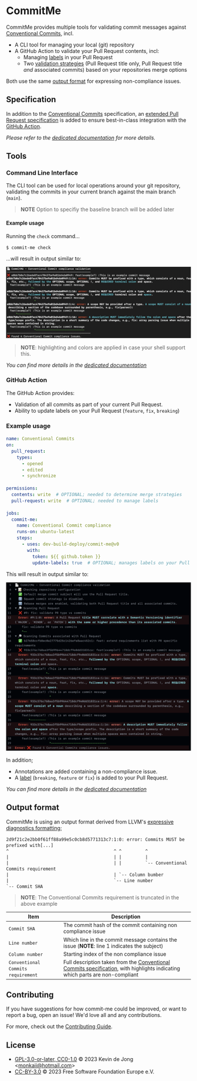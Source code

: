 <!-- 
SPDX-FileCopyrightText: 2023 Kevin de Jong <monkaii@hotmail.com>

SPDX-License-Identifier: GPL-3.0-or-later
-->

# CommitMe

CommitMe provides multiple tools for validating commit messages against [Conventional Commits], incl.

* A CLI tool for managing your local (git) repository
* A GitHub Action to validate your Pull Request contents, incl:
  * Managing [labels](./docs/github-action.md#pull-request-labels) in your Pull Request
  * Two [validation strategies](./docs/github-action.md#validation-strategies) (Pull Request title only, Pull Request title _and_ associated commits) based on your repositories merge options

Both use the same [output format](#output-format) for expressing non-compliance issues.

## Specification

In addition to the [Conventional Commits] specification, an [extended Pull Request specification](./docs/specifications.md#extended-pull-request-specification) is added to ensure best-in-class integration with the [GitHub Action](./docs/github-action.md).

_Please refer to the [dedicated documentation](./docs/specifications.md) for more details._

## Tools

### Command Line Interface

The CLI tool can be used for local operations around your git repository, validating the commits in your current branch against the main branch (`main`).

> **NOTE** Option to specifiy the baseline branch will be added later

#### Example usage

Running the `check` command...
```
$ commit-me check
```

...will result in output similar to:

![Example](./docs/images/cli_example.png)

> **NOTE**: highlighting and colors are applied in case your shell support this.

_You can find more details in the [dedicated documentation](./docs/cli.md)_

### GitHub Action

The GitHub Action provides:

* Validation of all commits as part of your current Pull Request.
* Ability to update labels on your Pull Request (`feature`, `fix`, `breaking`)

### Example usage

```yaml
name: Conventional Commits
on:
  pull_request:
    types:
      - opened
      - edited
      - synchronize

permissions:
  contents: write  # OPTIONAL; needed to determine merge strategies
  pull-request: write  # OPTIONAL; needed to manage labels

jobs:
  commit-me:
    name: Conventional Commit compliance
    runs-on: ubuntu-latest
    steps:
      - uses: dev-build-deploy/commit-me@v0
        with:
          token: ${{ github.token }}
          update-labels: true  # OPTIONAL; manages labels on your Pull Request, defaults to `true`
```

This will result in output similar to:

![Example](./docs/images/action-example.png)

In addition;
* Annotations are added containing a non-compliance issue.
* A [label](./docs/github-action.md#pull-request-labels) (`breaking`, `feature` or `fix`) is added to your Pull Request.

_You can find more details in the [dedicated documentation](./docs/github-action.md)_

## Output format

CommitMe is using an output format derived from LLVM's [expressive diagnostics formatting](https://clang.llvm.org/docs/ClangFormatStyleOptions.html#expressive-diagnostic-formatting);

```
2d9f21c2e2bb0f61ff88a99e5c0cb8d5771313c7:1:0: error: Commits MUST be prefixed with[...]
^                                        ^ ^         ^
|                                        | |         |
|                                        | |         `-- Conventional Commits requirement
|                                        | `-- Column bumber
|                                        `-- Line number
`-- Commit SHA                                   
```

> **NOTE**: The Conventional Commits requirement is truncated in the above example

| Item | Description |
| --- | --- |
| `Commit SHA` | The commit hash of the commit containing non compliance issue |
| `Line number` | Which line in the commit message contains the issue (**NOTE**: line 1 indicates the subject) |
| `Column number` | Starting index of the non compliance issue |
| `Conventional Commits requirement` | Full description taken from the [Conventional Commits specification](https://www.conventionalcommits.org/en/v1.0.0/#specification), with highlights indicating which parts are non-compliant |

## Contributing

If you have suggestions for how commit-me could be improved, or want to report a bug, open an issue! We'd love all and any contributions.

For more, check out the [Contributing Guide](CONTRIBUTING.md).

## License

- [GPL-3.0-or-later, CC0-1.0](LICENSE) © 2023 Kevin de Jong \<monkaii@hotmail.com\>
- [CC-BY-3.0](LICENSE) © 2023 Free Software Foundation Europe e.V.

[Conventional Commits]: https://www.conventionalcommits.org/en/v1.0.0/
